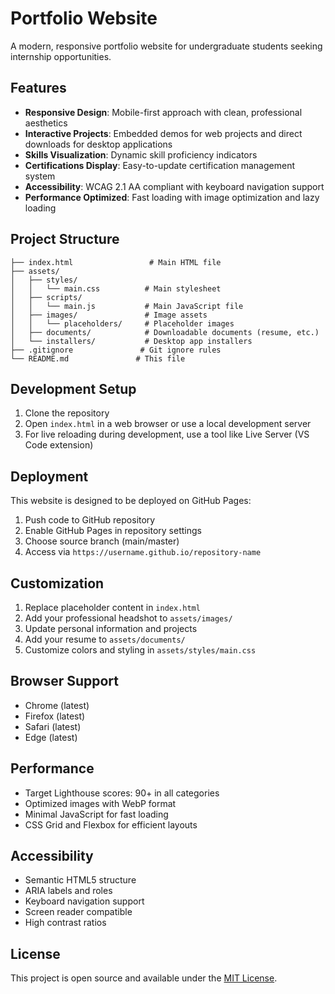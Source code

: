 # Portfolio Website

A modern, responsive portfolio website for undergraduate students seeking internship opportunities.

## Features

- **Responsive Design**: Mobile-first approach with clean, professional aesthetics
- **Interactive Projects**: Embedded demos for web projects and direct downloads for desktop applications
- **Skills Visualization**: Dynamic skill proficiency indicators
- **Certifications Display**: Easy-to-update certification management system
- **Accessibility**: WCAG 2.1 AA compliant with keyboard navigation support
- **Performance Optimized**: Fast loading with image optimization and lazy loading

## Project Structure

```
├── index.html                 # Main HTML file
├── assets/
│   ├── styles/
│   │   └── main.css          # Main stylesheet
│   ├── scripts/
│   │   └── main.js           # Main JavaScript file
│   ├── images/               # Image assets
│   │   └── placeholders/     # Placeholder images
│   ├── documents/            # Downloadable documents (resume, etc.)
│   └── installers/           # Desktop app installers
├── .gitignore               # Git ignore rules
└── README.md               # This file
```

## Development Setup

1. Clone the repository
2. Open `index.html` in a web browser or use a local development server
3. For live reloading during development, use a tool like Live Server (VS Code extension)

## Deployment

This website is designed to be deployed on GitHub Pages:

1. Push code to GitHub repository
2. Enable GitHub Pages in repository settings
3. Choose source branch (main/master)
4. Access via `https://username.github.io/repository-name`

## Customization

1. Replace placeholder content in `index.html`
2. Add your professional headshot to `assets/images/`
3. Update personal information and projects
4. Add your resume to `assets/documents/`
5. Customize colors and styling in `assets/styles/main.css`

## Browser Support

- Chrome (latest)
- Firefox (latest)
- Safari (latest)
- Edge (latest)

## Performance

- Target Lighthouse scores: 90+ in all categories
- Optimized images with WebP format
- Minimal JavaScript for fast loading
- CSS Grid and Flexbox for efficient layouts

## Accessibility

- Semantic HTML5 structure
- ARIA labels and roles
- Keyboard navigation support
- Screen reader compatible
- High contrast ratios

## License

This project is open source and available under the [MIT License](LICENSE).